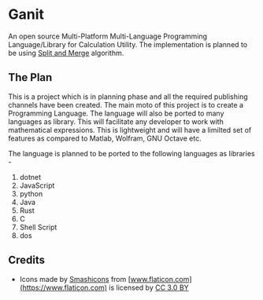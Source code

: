 # Ganit
An open source Multi-Platform Multi-Language Programming Language/Library for Calculation Utility. The implementation is planned to be using [Split and Merge](https://github.com/vassilych/cscs) algorithm.

## The Plan

This is a project which is in planning phase and all the required publishing channels have been created. The main moto of this project is to create a Programming Language. The language will also be ported to many languages as library. This will facilitate any developer to work with mathematical expressions. This is lightweight and will have a limilted set of features as compared to Matlab, Wolfram, GNU Octave etc.

The language is planned to be ported to the following languages as libraries -

1. dotnet
1. JavaScript
1. python
1. Java
1. Rust
1. C
1. Shell Script
1. dos




## Credits
* Icons made by [Smashicons](https://www.flaticon.com/authors/smashicons) from [www.flaticon.com](https://www.flaticon.com) is licensed by [CC 3.0 BY](http://creativecommons.org/licenses/by/3.0/)
